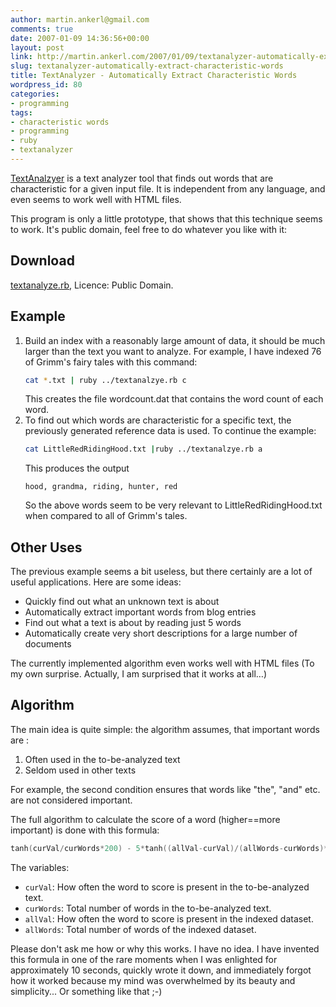 ```yaml
---
author: martin.ankerl@gmail.com
comments: true
date: 2007-01-09 14:36:56+00:00
layout: post
link: http://martin.ankerl.com/2007/01/09/textanalyzer-automatically-extract-characteristic-words/
slug: textanalyzer-automatically-extract-characteristic-words
title: TextAnalyzer - Automatically Extract Characteristic Words
wordpress_id: 80
categories:
- programming
tags:
- characteristic words
- programming
- ruby
- textanalyzer
---
```


[TextAnalzyer](/files/2007/01/textanalyze.rb) is a text analyzer tool that finds out words that are characteristic for a given input file. It is independent from any language, and even seems to work well with HTML files.

This program is only a little prototype, that shows that this technique seems to work. It's public domain, feel free to do whatever you like with it:

## Download

[textanalyze.rb](/files/2007/01/textanalyze.rb), Licence: Public Domain.

## Example

1. Build an index with a reasonably large amount of data, it should be much larger than the text you want to analyze. For example, I have indexed 76 of Grimm's fairy tales with this command:
   ```bash
   cat *.txt | ruby ../textanalzye.rb c
   ```
   This creates the file wordcount.dat that contains the word count of each word.
1. To find out which words are characteristic for a specific text, the previously generated reference data is used. To continue the example:
   ```bash
   cat LittleRedRidingHood.txt |ruby ../textanalzye.rb a
   ```
   This produces the output
   ```
   hood, grandma, riding, hunter, red
   ```
   So the above words seem to be very relevant to LittleRedRidingHood.txt when compared to all of Grimm's tales.


## Other Uses

The previous example seems a bit useless, but there certainly are a lot of useful applications. Here are some ideas:

* Quickly find out what an unknown text is about
* Automatically extract important words from blog entries
* Find out what a text is about by reading just 5 words
* Automatically create very short descriptions for a large number of documents

The currently implemented algorithm even works well with HTML files (To my own surprise. Actually, I am surprised that it works at all…)

## Algorithm

The main idea is quite simple: the algorithm assumes, that important words are :

1. Often used in the to-be-analyzed text
1. Seldom used in other texts

For example, the second condition ensures that words like "the", "and" etc. are not considered important.

The full algorithm to calculate the score of a word (higher==more important) is done with this formula:

```cpp
tanh(curVal/curWords*200) - 5*tanh((allVal-curVal)/(allWords-curWords)*200)
```

The variables:

* `curVal`: How often the word to score is present in the to-be-analyzed text.
* `curWords`: Total number of words in the to-be-analyzed text.
* `allVal`: How often the word to score is present in the indexed dataset.
* `allWords`: Total number of words of the indexed dataset.

Please don't ask me how or why this works. I have no idea. I have invented this formula in one of the rare moments when I was enlighted for approximately 10 seconds, quickly wrote it down, and immediately forgot how it worked because my mind was overwhelmed by its beauty and simplicity... Or something like that ;-)